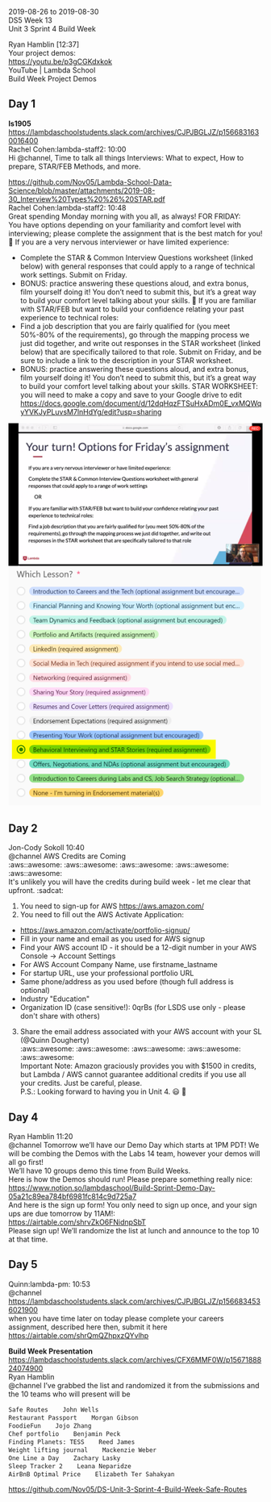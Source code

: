 2019-08-26 to 2019-08-30   
DS5 Week 13   
Unit 3 Sprint 4 Build Week    

Ryan Hamblin [12:37]   
Your project demos:   
https://youtu.be/p3gCGKdxkok  
YouTube | Lambda School  
Build Week Project Demos  

## Day 1  

**ls1905**  
https://lambdaschoolstudents.slack.com/archives/CJPJBGLJZ/p1566831630016400  
Rachel Cohen:lambda-staff2: 10:00   
Hi @channel, Time to talk all things Interviews: What to expect, How to prepare, STAR/FEB Methods, and more.  

https://github.com/Nov05/Lambda-School-Data-Science/blob/master/attachments/2019-08-30_Interview%20Types%20%26%20STAR.pdf  
Rachel Cohen:lambda-staff2: 10:48   
Great spending Monday morning with you all, as always! FOR FRIDAY:   
You have options depending on your familiarity and comfort level with interviewing; please complete the assignment that is the best match for you!
:small_blue_diamond: If you are a very nervous interviewer or have limited experience:   
- Complete the STAR & Common Interview Questions worksheet (linked below) with general responses that could apply to a range of technical work settings. Submit on Friday.
- BONUS: practice answering these questions aloud, and extra bonus, film yourself doing it! You don’t need to submit this, but it’s a great way to build your comfort level talking about your skills.
:small_blue_diamond: If you are familiar with STAR/FEB but want to build your confidence relating your past experience to technical roles:
- Find a job description that you are fairly qualified for (you meet 50%-80% of the requirements), go through the mapping process we just did together, and write out responses in the STAR worksheet (linked below) that are specifically tailored to that role. Submit on Friday, and be sure to include a link to the description in your STAR worksheet.
- BONUS: practice answering these questions aloud, and extra bonus, film yourself doing it! You don’t need to submit this, but it’s a great way to build your comfort level talking about your skills.
STAR WORKSHEET: you will need to make a copy and save to your Google drive to edit   
https://docs.google.com/document/d/12dqHqzFTSuHxADm0E_vxMQWqyYVKJyPLuvsM7lnHdYg/edit?usp=sharing   

<img src="https://github.com/Nov05/pictures/blob/master/pic001/Image%20from%20iOS.png?raw=true">

<img src="https://github.com/Nov05/pictures/blob/master/pic001/2019-08-30%2014_51_52-Career%20Readiness.png?raw=true" width="500">  

## Day 2 

Jon-Cody Sokoll 10:40  
@channel AWS Credits are Coming  
:aws::awesome: :aws::awesome: :aws::awesome: :aws::awesome: :aws::awesome:  
It's unlikely you will have the credits during build week - let me clear that upfront. :sadcat:
1. You need to sign-up for AWS https://aws.amazon.com/  
2. You need to fill out the AWS Activate Application:   
-  https://aws.amazon.com/activate/portfolio-signup/  
- Fill in your name and email as you used for AWS signup  
- Find your AWS account ID - it should be a 12-digit number in your AWS Console -> Account Settings  
- For AWS Account Company Name, use firstname_lastname  
- For startup URL, use your professional portfolio URL  
- Same phone/address as you used before (though full address is optional)  
- Industry "Education"  
- Organization ID (case sensitive!): 0qrBs (for LSDS use only - please don't share with others)  
3. Share the email address associated with your AWS account with your SL (@Quinn Dougherty)    
:aws::awesome: :aws::awesome: :aws::awesome: :aws::awesome: :aws::awesome:  
Important Note: Amazon graciously provides you with $1500 in credits, but Lambda / AWS cannot guarantee  additional credits  if you use all your credits. Just be careful, please.  
P.S.: Looking forward to having you in Unit 4. :smiley: :brain:   

## Day 4

Ryan Hamblin 11:20   
@channel Tomorrow we’ll have our Demo Day which starts at 1PM PDT! We will be combing the Demos with the Labs 14 team, however your demos will all go first!   
We’ll have 10 groups demo this time from Build Weeks.   
Here is how the Demos should run! Please prepare something really nice:    
https://www.notion.so/lambdaschool/Build-Sprint-Demo-Day-05a21c89ea784bf6981fc814c9d725a7  
And here is the sign up form! You only need to sign up once, and your sign ups are due tomorrow by 11AM!:    
https://airtable.com/shrvZkO6FNidnpSbT   
Please sign up! We’ll randomize the list at lunch and announce to the top 10 at that time.    

## Day 5  

Quinn:lambda-pm: 10:53    
@channel https://lambdaschoolstudents.slack.com/archives/CJPJBGLJZ/p1566834536021900     
when you have time later on today please complete your careers assignment, described here
then, submit it here https://airtable.com/shrQmQZhpxzQYvlhp    

**Build Week Presentation**   
https://lambdaschoolstudents.slack.com/archives/CFX6MMF0W/p1567188824074900    
Ryan Hamblin   
@channel I’ve grabbed the list and randomized it from the submissions and the 10 teams who will present will be
```
Safe Routes    John Wells
Restaurant Passport    Morgan Gibson
FoodieFun    Jojo Zhang
Chef portfolio    Benjamin Peck
Finding Planets: TESS    Reed James
Weight lifting journal    Mackenzie Weber
One Line a Day    Zachary Lasky
Sleep Tracker 2    Leana Neparidze
AirBnB Optimal Price    Elizabeth Ter Sahakyan
```

https://github.com/Nov05/DS-Unit-3-Sprint-4-Build-Week-Safe-Routes  

